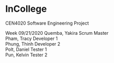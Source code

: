 # InCollege
CEN4020 Software Engineering Project

Week 09/21/2020
Quemba, Yakira      Scrum Master  
Pham, Tracy         Developer 1  
Phung, Thinh        Developer 2  
Polt, Daniel        Tester 1  
Pun, Kelvin         Tester 2  
